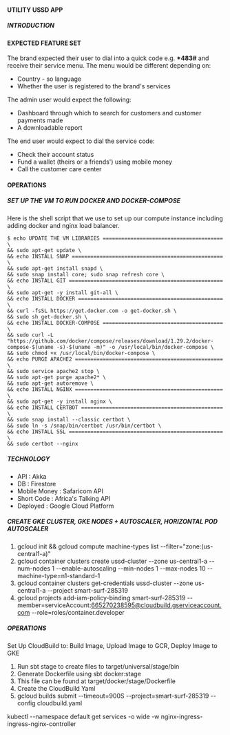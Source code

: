 #### UTILITY USSD APP

##### INTRODUCTION
#### EXPECTED FEATURE SET
The brand expected their user to dial into a quick code e.g. <strong>*483#</strong> and receive their service menu. The menu would be different depending on:
- Country - so language
- Whether the user is registered to the brand's services

The admin user would expect the following:
- Dashboard through which to search for customers and customer payments made
- A downloadable report

The end user would expect to dial the service code:
- Check their account status
- Fund a wallet (theirs or a friends') using mobile money
- Call the customer care center

#### OPERATIONS
##### SET UP THE VM TO RUN DOCKER AND DOCKER-COMPOSE
Here is the shell script that we use to set up our compute instance including adding docker and nginx load balancer.
```shell script
$ echo UPDATE THE VM LIBRARIES ======================================= \
&& sudo apt-get update \
&& echo INSTALL SNAP ================================================= \
&& sudo apt-get install snapd \
&& sudo snap install core; sudo snap refresh core \
&& echo INSTALL GIT ================================================== \
&& sudo apt-get -y install git-all \
&& echo INSTALL DOCKER =============================================== \
&& curl -fsSL https://get.docker.com -o get-docker.sh \
&& sudo sh get-docker.sh \
&& echo INSTALL DOCKER-COMPOSE ======================================= \
&& sudo curl -L "https://github.com/docker/compose/releases/download/1.29.2/docker-compose-$(uname -s)-$(uname -m)" -o /usr/local/bin/docker-compose \
&& sudo chmod +x /usr/local/bin/docker-compose \
&& echo PURGE APACHE2 ================================================ \
&& sudo service apache2 stop \
&& sudo apt-get purge apache2* \
&& sudo apt-get autoremove \
&& echo INSTALL NGINX ================================================ \
&& sudo apt-get -y install nginx \
&& echo INSTALL CERTBOT ============================================== \
&& sudo snap install --classic certbot \
&& sudo ln -s /snap/bin/certbot /usr/bin/certbot \
&& echo INSTALL SSL ================================================== \
&& sudo certbot --nginx
```

##### TECHNOLOGY
- API : Akka
- DB : Firestore
- Mobile Money : Safaricom API
- Short Code : Africa's Talking API
- Deployed : Google Cloud Platform


##### CREATE GKE CLUSTER, GKE NODES + AUTOSCALER, HORIZONTAL POD AUTOSCALER

1. gcloud init && gcloud compute machine-types list --filter="zone:(us-central1-a)"
2. gcloud container clusters create ussd-cluster --zone us-central1-a --num-nodes 1 --enable-autoscaling --min-nodes 1 --max-nodes 10  --machine-type=n1-standard-1
3. gcloud container clusters get-credentials ussd-cluster --zone us-central1-a --project smart-surf-285319
4. gcloud projects add-iam-policy-binding smart-surf-285319 --member=serviceAccount:665270238595@cloudbuild.gserviceaccount.com --role=roles/container.developer

##### OPERATIONS
Set Up CloudBuild to: Build Image, Upload Image to GCR, Deploy Image to GKE

1. Run sbt stage to create files to target/universal/stage/bin
2. Generate Dockerfile using sbt docker:stage
3. This file can be found at target/docker/stage/Dockerfile
4. Create the CloudBuild Yaml
5. gcloud builds submit --timeout=900S --project=smart-surf-285319 --config cloudbuild.yaml

kubectl --namespace default get services -o wide -w nginx-ingress-ingress-nginx-controller
